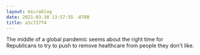 ```yaml
---
layout: microblog
date: 2021-03-30 13:57:55 -0700
title: a1c727f4
---
```

The middle of a global pandemic seems about the right time for Republicans to try to push to remove healthcare from people they don't like.
